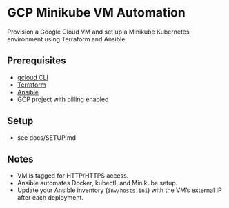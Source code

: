 # GCP Minikube VM Automation

Provision a Google Cloud VM and set up a Minikube Kubernetes environment using Terraform and Ansible.

## Prerequisites

- [gcloud CLI](https://cloud.google.com/sdk/docs/install)
- [Terraform](https://developer.hashicorp.com/terraform/install)
- [Ansible](https://docs.ansible.com/ansible/latest/installation_guide/intro_installation.html)
- GCP project with billing enabled

## Setup

- see docs/SETUP.md

## Notes

- VM is tagged for HTTP/HTTPS access.
- Ansible automates Docker, kubectl, and Minikube setup.
- Update your Ansible inventory (`inv/hosts.ini`) with the VM’s external IP after each deployment.
